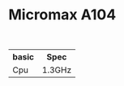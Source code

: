 # Micromax A104
<table>
<tr>
  <th>basic</th>
 
 <th>Spec</th>
 </tr>
<tr>
 <td>Cpu</>
  
<td>1.3GHz</td>
</tr>
 </table>
